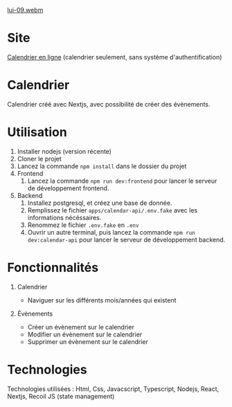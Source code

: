 [lui-09.webm](https://user-images.githubusercontent.com/29934021/182053805-0bfea7f9-80a5-47c0-bfa9-0aad36a5574f.webm)

# Site

[Calendrier en ligne](https://calendrier-nextjs.vercel.app/) (calendrier seulement, sans système d'authentification)

# Calendrier

Calendrier créé avec Nextjs, avec possibilité de créer des évènements.

# Utilisation

1. Installer nodejs (version récente)
2. Cloner le projet
3. Lancez la commande `npm install` dans le dossier du projet
4. Frontend
   1. Lancez la commande `npm run dev:frontend` pour lancer le serveur de développement frontend.
5. Backend
   1. Installez postgresql, et créez une base de donnée.
   2. Remplissez le fichier `apps/calendar-api/.env.fake` avec les informations nécéssaires.
   3. Renommez le fichier `.env.fake` en `.env`
   4. Ouvrir un autre terminal, puis lancez la commande `npm run dev:calendar-api` pour lancer le serveur de développement backend.

# Fonctionnalités

1. Calendrier

   - Naviguer sur les différents mois/années qui existent

2. Évènements
   - Créer un évènement sur le calendrier
   - Modifier un évènement sur le calendrier
   - Supprimer un évènement sur le calendrier

# Technologies

Technologies utilisées : Html, Css, Javacscript, Typescript, Nodejs, React, Nextjs, Recoil JS (state management)
